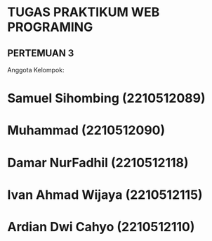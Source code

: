 # TUGAS PRAKTIKUM WEB PROGRAMING

## PERTEMUAN 3

Anggota Kelompok:

# Samuel Sihombing (2210512089)

# Muhammad (2210512090)

# Damar NurFadhil (2210512118)

# Ivan Ahmad Wijaya (2210512115)

# Ardian Dwi Cahyo (2210512110)
